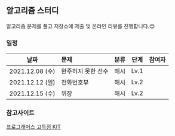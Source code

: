 ## 알고리즘 스터디 


알고리즘 문제를 풀고 저장소에 제출 및 온라인 리뷰를 진행합니다.😊



### 일정

| 날짜 | 문제 | 분류 | 단계 | 참여자 |
|---|:---|---|---|---|
|2021.12.08 (수) | 완주하지 못한 선수 | 해시 | Lv.1 | |
|2021.12.12 (일) | 전화번호부 | 해시 | Lv.2 | |
|2021.12.15 (수) | 위장 | 해시 | Lv.2 | |




### 참고사이트 
[프로그래머스 고득점 KIT](https://programmers.co.kr/learn/challenges)







